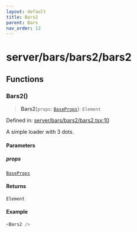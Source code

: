 ```yaml
---
layout: default
title: Bars2
parent: Bars
nav_order: 13
---
```


# server/bars/bars2/bars2

## Functions

### Bars2()

> **Bars2**(`props`: [`BaseProps`](../../common/base/base.md#baseprops)): `Element`

Defined in: [server/bars/bars2/bars2.tsx:10](https://github.com/react18-tools/turborepo-template/blob/73b089cda18790d29809d708d313c5ae44b9b18f/lib/src/server/bars/bars2/bars2.tsx#L10)

A simple loader with 3 dots.

#### Parameters

##### props

[`BaseProps`](../../common/base/base.md#baseprops)

#### Returns

`Element`

#### Example

```ts
<Bars2 />
```
